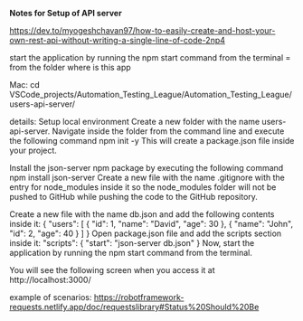 **Notes for Setup of API server**

https://dev.to/myogeshchavan97/how-to-easily-create-and-host-your-own-rest-api-without-writing-a-single-line-of-code-2np4

start the application by running the npm start command from the terminal
= from the folder where is this app

Mac: cd VSCode_projects/Automation_Testing_League/Automation_Testing_League/users-api-server/

details:
Setup local environment
Create a new folder with the name users-api-server.
Navigate inside the folder from the command line and execute the following command
npm init -y
This will create a package.json file inside your project.

Install the json-server npm package by executing the following command
npm install json-server
Create a new file with the name .gitignore with the entry for node_modules inside it so the node_modules folder will not be pushed to GitHub while pushing the code to the GitHub repository.

Create a new file with the name db.json and add the following contents inside it:
{
  "users": [
    {
      "id": 1,
      "name": "David",
      "age": 30
    },
    {
      "name": "John",
      "id": 2,
      "age": 40
    }
  ]
}
Open package.json file and add the scripts section inside it:
"scripts": {
  "start": "json-server db.json"
}
Now, start the application by running the npm start command from the terminal.

You will see the following screen when you access it at http://localhost:3000/

example of scenarios:
https://robotframework-requests.netlify.app/doc/requestslibrary#Status%20Should%20Be